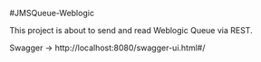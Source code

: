 #JMSQueue-Weblogic

This project is about to send and read Weblogic Queue via REST.

Swagger ->
http://localhost:8080/swagger-ui.html#/